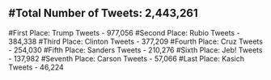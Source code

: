 #Total Number of Tweets: 2,443,261 
---
#First Place: Trump Tweets - 977,056
#Second Place: Rubio Tweets - 384,338
#Third Place: Clinton Tweets - 377,209
#Fourth Place: Cruz Tweets - 254,030
#Fifth Place: Sanders Tweets - 210,276
#Sixth Place: Jeb! Tweets - 137,982
#Seventh Place: Carson Tweets - 57,066
#Last Place: Kasich Tweets - 46,224
